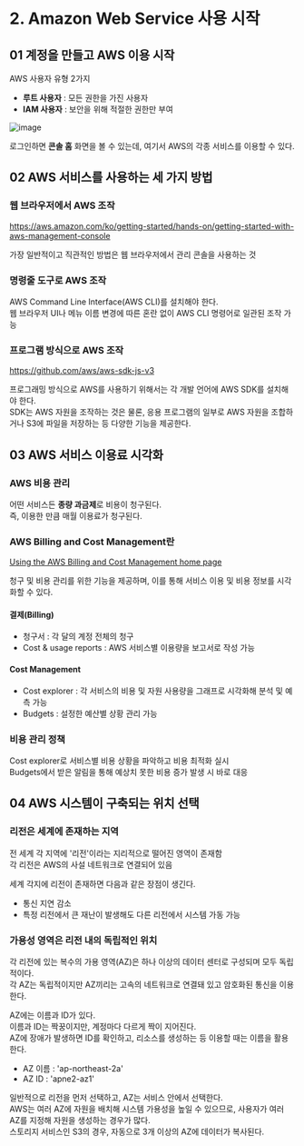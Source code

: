 # 2. Amazon Web Service 사용 시작

## 01 계정을 만들고 AWS 이용 시작

AWS 사용자 유형 2가지

- **루트 사용자** : 모든 권한을 가진 사용자
- **IAM 사용자** : 보안을 위해 적절한 권한만 부여

![image](https://github.com/user-attachments/assets/1dea5791-e0a9-414e-9c5c-9079867c6e44)

로그인하면 **콘솔 홈** 화면을 볼 수 있는데, 여기서 AWS의 각종 서비스를 이용할 수 있다.

## 02 AWS 서비스를 사용하는 세 가지 방법

### 웹 브라우저에서 AWS 조작

https://aws.amazon.com/ko/getting-started/hands-on/getting-started-with-aws-management-console

가장 일반적이고 직관적인 방법은 웹 브라우저에서 관리 콘솔을 사용하는 것

### 명령줄 도구로 AWS 조작

AWS Command Line Interface(AWS CLI)를 설치해야 한다.  
웹 브라우저 UI나 메뉴 이름 변경에 따른 혼란 없이 AWS CLI 명령어로 일관된 조작 가능

### 프로그램 방식으로 AWS 조작

https://github.com/aws/aws-sdk-js-v3

프로그래밍 방식으로 AWS를 사용하기 위해서는 각 개발 언어에 AWS SDK를 설치해야 한다.  
SDK는 AWS 자원을 조작하는 것은 물론, 응용 프로그램의 일부로 AWS 자원을 조합하거나 S3에 파일을 저장하는 등 다양한 기능을 제공한다.

## 03 AWS 서비스 이용료 시각화

### AWS 비용 관리

어떤 서비스든 **종량 과금제**로 비용이 청구된다.  
즉, 이용한 만큼 매월 이용료가 청구된다.

### AWS Billing and Cost Management란

[Using the AWS Billing and Cost Management home page](https://docs.aws.amazon.com/awsaccountbilling/latest/aboutv2/view-billing-dashboard.html#manage-billing-costmanagement-widgets)

청구 및 비용 관리를 위한 기능을 제공하며, 이를 통해 서비스 이용 및 비용 정보를 시각화할 수 있다.

#### 결제(Billing)

- 청구서 : 각 달의 계정 전체의 청구
- Cost & usage reports : AWS 서비스별 이용량을 보고서로 작성 가능

#### Cost Management

- Cost explorer : 각 서비스의 비용 및 자원 사용량을 그래프로 시각화해 분석 및 예측 가능
- Budgets : 설정한 예산별 상황 관리 가능

### 비용 관리 정책

Cost explorer로 서비스별 비용 상황을 파악하고 비용 최적화 실시  
Budgets에서 받은 알림을 통해 예상치 못한 비용 증가 발생 시 바로 대응

## 04 AWS 시스템이 구축되는 위치 선택

### 리전은 세계에 존재하는 지역

전 세계 각 지역에 '리전'이라는 지리적으로 떨어진 영역이 존재함  
각 리전은 AWS의 사설 네트워크로 연결되어 있음

세계 각지에 리전이 존재하면 다음과 같은 장점이 생긴다.

- 통신 지연 감소
- 특정 리전에서 큰 재난이 발생해도 다른 리전에서 시스템 가동 가능

### 가용성 영역은 리전 내의 독립적인 위치

각 리전에 있는 복수의 가용 영역(AZ)은 하나 이상의 데이터 센터로 구성되며 모두 독립적이다.  
각 AZ는 독립적이지만 AZ끼리는 고속의 네트워크로 연결돼 있고 암호화된 통신을 이용한다.

AZ에는 이름과 ID가 있다.  
이름과 ID는 짝꿍이지만, 계정마다 다르게 짝이 지어진다.  
AZ에 장애가 발생하면 ID를 확인하고, 리소스를 생성하는 등 이용할 때는 이름을 활용한다.

- AZ 이름 : 'ap-northeast-2a'
- AZ ID : 'apne2-az1'

일반적으로 리전을 먼저 선택하고, AZ는 서비스 안에서 선택한다.  
AWS는 여러 AZ에 자원을 배치해 시스템 가용성을 높일 수 있으므로, 사용자가 여러 AZ를 지정해 자원을 생성하는 경우가 많다.  
스토리지 서비스인 S3의 경우, 자동으로 3개 이상의 AZ에 데이터가 복사된다.
